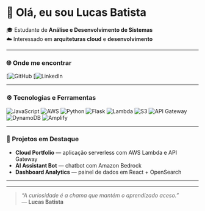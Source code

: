 # 👋 Olá, eu sou **Lucas Batista**

🎓 Estudante de **Análise e Desenvolvimento de Sistemas**  
☁️ Interessado em **arquiteturas cloud** e **desenvolvimento**  

---

### 🌐 Onde me encontrar
[![GitHub]()
[![LinkedIn](https://www.linkedin.com/in/lucas-batista-leite-b33607221/)


---

### ⚙️ Tecnologias e Ferramentas
![JavaScript](https://img.shields.io/badge/JavaScript-F7DF1E?style=flat&logo=javascript&logoColor=black)
![AWS](https://img.shields.io/badge/AWS-%23FF9900.svg?style=flat&logo=amazon-aws&logoColor=white)
![Python](https://img.shields.io/badge/Python-3776AB?style=flat&logo=python&logoColor=white)
![Flask](https://img.shields.io/badge/Flask-000000?style=flat&logo=flask&logoColor=white)
![Lambda](https://img.shields.io/badge/AWS%20Lambda-FF9900?style=flat&logo=awslambda&logoColor=white)
![S3](https://img.shields.io/badge/Amazon%20S3-569A31?style=flat&logo=amazons3&logoColor=white)
![API Gateway](https://img.shields.io/badge/AWS%20API%20Gateway-FF4F8B?style=flat&logo=amazonaws&logoColor=white)
![DynamoDB](https://img.shields.io/badge/Amazon%20DynamoDB-4053D6?style=flat&logo=amazondynamodb&logoColor=white)
![Amplify](https://img.shields.io/badge/AWS%20Amplify-F90?style=flat&logo=awsamplify&logoColor=white)

---

### 🚀 Projetos em Destaque
- **Cloud Portfolio** — aplicação serverless com AWS Lambda e API Gateway  
- **AI Assistant Bot** — chatbot com Amazon Bedrock  
- **Dashboard Analytics** — painel de dados em React + OpenSearch  

---


---

> _“A curiosidade é a chama que mantém o aprendizado aceso.”_  
> — **Lucas Batista**
